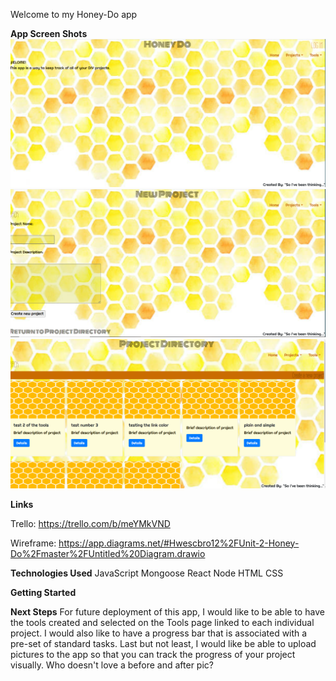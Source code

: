 Welcome to my Honey-Do app

**App Screen Shots**
![](2022-03-12-22-54-12.png)
![](2022-03-12-22-55-53.png)
![](2022-03-12-22-56-31.png)

**Links**

Trello:
https://trello.com/b/meYMkVND

Wireframe:
https://app.diagrams.net/#Hwescbro12%2FUnit-2-Honey-Do%2Fmaster%2FUntitled%20Diagram.drawio

**Technologies Used**
JavaScript
Mongoose
React
Node
HTML
CSS

**Getting Started**


**Next Steps**
For future deployment of this app, I would like to be able to have the tools created and selected on the Tools page linked to each individual project.
I would also like to have a progress bar that is associated with a pre-set of standard tasks.
Last but not least, I would like be able to upload pictures to the app so that you can track the progress of your project visually. Who doesn't love a before and after pic?

